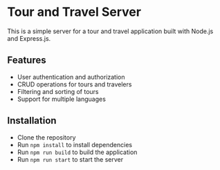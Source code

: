 # Tour and Travel Server

This is a simple server for a tour and travel application built with Node.js and Express.js.

## Features

* User authentication and authorization
* CRUD operations for tours and travelers
* Filtering and sorting of tours
* Support for multiple languages

## Installation

* Clone the repository
* Run `npm install` to install dependencies
* Run `npm run build` to build the application
* Run `npm run start` to start the server

